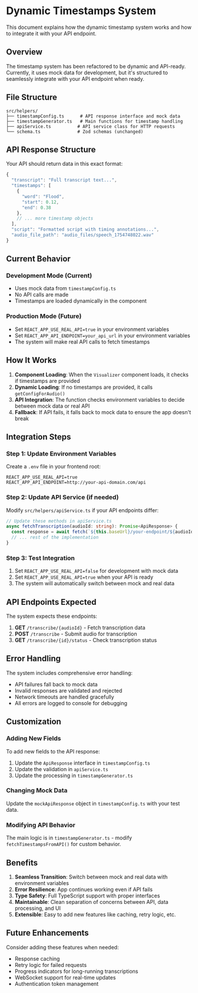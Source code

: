 # Dynamic Timestamps System

This document explains how the dynamic timestamp system works and how to integrate it with your API endpoint.

## Overview

The timestamp system has been refactored to be dynamic and API-ready. Currently, it uses mock data for development, but it's structured to seamlessly integrate with your API endpoint when ready.

## File Structure

```
src/helpers/
├── timestampConfig.ts      # API response interface and mock data
├── timestampGenerator.ts   # Main functions for timestamp handling
├── apiService.ts          # API service class for HTTP requests
└── schema.ts              # Zod schemas (unchanged)
```

## API Response Structure

Your API should return data in this exact format:

```typescript
{
  "transcript": "Full transcript text...",
  "timestamps": [
    {
      "word": "Flood",
      "start": 0.12,
      "end": 0.38
    },
    // ... more timestamp objects
  ],
  "script": "Formatted script with timing annotations...",
  "audio_file_path": "audio_files/speech_1754748022.wav"
}
```

## Current Behavior

### Development Mode (Current)
- Uses mock data from `timestampConfig.ts`
- No API calls are made
- Timestamps are loaded dynamically in the component

### Production Mode (Future)
- Set `REACT_APP_USE_REAL_API=true` in your environment variables
- Set `REACT_APP_API_ENDPOINT=your_api_url` in your environment variables
- The system will make real API calls to fetch timestamps

## How It Works

1. **Component Loading**: When the `Visualizer` component loads, it checks if timestamps are provided
2. **Dynamic Loading**: If no timestamps are provided, it calls `getConfigForAudio()`
3. **API Integration**: The function checks environment variables to decide between mock data or real API
4. **Fallback**: If API fails, it falls back to mock data to ensure the app doesn't break

## Integration Steps

### Step 1: Update Environment Variables
Create a `.env` file in your frontend root:

```env
REACT_APP_USE_REAL_API=true
REACT_APP_API_ENDPOINT=http://your-api-domain.com/api
```

### Step 2: Update API Service (if needed)
Modify `src/helpers/apiService.ts` if your API endpoints differ:

```typescript
// Update these methods in apiService.ts
async fetchTranscription(audioId: string): Promise<ApiResponse> {
  const response = await fetch(`${this.baseUrl}/your-endpoint/${audioId}`);
  // ... rest of the implementation
}
```

### Step 3: Test Integration
1. Set `REACT_APP_USE_REAL_API=false` for development with mock data
2. Set `REACT_APP_USE_REAL_API=true` when your API is ready
3. The system will automatically switch between mock and real data

## API Endpoints Expected

The system expects these endpoints:

1. **GET** `/transcribe/{audioId}` - Fetch transcription data
2. **POST** `/transcribe` - Submit audio for transcription
3. **GET** `/transcribe/{id}/status` - Check transcription status

## Error Handling

The system includes comprehensive error handling:
- API failures fall back to mock data
- Invalid responses are validated and rejected
- Network timeouts are handled gracefully
- All errors are logged to console for debugging

## Customization

### Adding New Fields
To add new fields to the API response:

1. Update the `ApiResponse` interface in `timestampConfig.ts`
2. Update the validation in `apiService.ts`
3. Update the processing in `timestampGenerator.ts`

### Changing Mock Data
Update the `mockApiResponse` object in `timestampConfig.ts` with your test data.

### Modifying API Behavior
The main logic is in `timestampGenerator.ts` - modify `fetchTimestampsFromAPI()` for custom behavior.

## Benefits

1. **Seamless Transition**: Switch between mock and real data with environment variables
2. **Error Resilience**: App continues working even if API fails
3. **Type Safety**: Full TypeScript support with proper interfaces
4. **Maintainable**: Clean separation of concerns between API, data processing, and UI
5. **Extensible**: Easy to add new features like caching, retry logic, etc.

## Future Enhancements

Consider adding these features when needed:
- Response caching
- Retry logic for failed requests
- Progress indicators for long-running transcriptions
- WebSocket support for real-time updates
- Authentication token management
